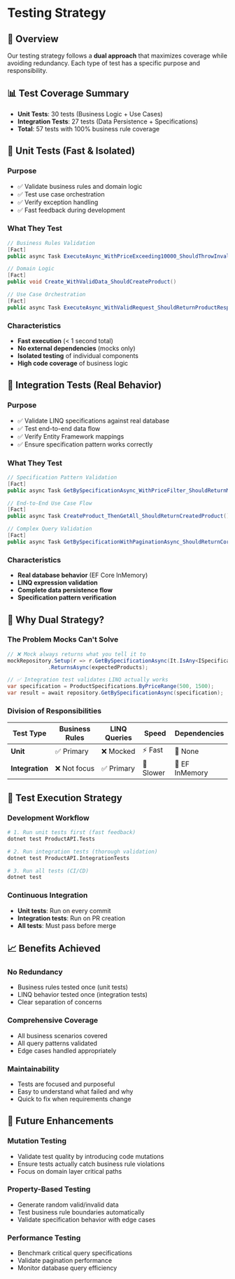 # Testing Strategy

## 🎯 Overview

Our testing strategy follows a **dual approach** that maximizes coverage while avoiding redundancy. Each type of test has a specific purpose and responsibility.

## 📊 Test Coverage Summary

- **Unit Tests**: 30 tests (Business Logic + Use Cases)
- **Integration Tests**: 27 tests (Data Persistence + Specifications)
- **Total**: 57 tests with 100% business rule coverage

## 🔬 Unit Tests (Fast & Isolated)

### Purpose
- ✅ Validate business rules and domain logic
- ✅ Test use case orchestration
- ✅ Verify exception handling
- ✅ Fast feedback during development

### What They Test
```csharp
// Business Rules Validation
[Fact]
public async Task ExecuteAsync_WithPriceExceeding10000_ShouldThrowInvalidPriceException()

// Domain Logic
[Fact] 
public void Create_WithValidData_ShouldCreateProduct()

// Use Case Orchestration
[Fact]
public async Task ExecuteAsync_WithValidRequest_ShouldReturnProductResponse()
```

### Characteristics
- **Fast execution** (< 1 second total)
- **No external dependencies** (mocks only)
- **Isolated testing** of individual components
- **High code coverage** of business logic

## 🔗 Integration Tests (Real Behavior)

### Purpose
- ✅ Validate LINQ specifications against real database
- ✅ Test end-to-end data flow
- ✅ Verify Entity Framework mappings
- ✅ Ensure specification pattern works correctly

### What They Test
```csharp
// Specification Pattern Validation
[Fact]
public async Task GetBySpecificationAsync_WithPriceFilter_ShouldReturnMatchingProducts()

// End-to-End Use Case Flow
[Fact]
public async Task CreateProduct_ThenGetAll_ShouldReturnCreatedProduct()

// Complex Query Validation
[Fact]
public async Task GetBySpecificationWithPaginationAsync_ShouldReturnCorrectPageAndCount()
```

### Characteristics
- **Real database behavior** (EF Core InMemory)
- **LINQ expression validation**
- **Complete data persistence flow**
- **Specification pattern verification**

## 🎲 Why Dual Strategy?

### The Problem Mocks Can't Solve
```csharp
// ❌ Mock always returns what you tell it to
mockRepository.Setup(r => r.GetBySpecificationAsync(It.IsAny<ISpecification<Product>>()))
             .ReturnsAsync(expectedProducts);

// ✅ Integration test validates LINQ actually works
var specification = ProductSpecifications.ByPriceRange(500, 1500);
var result = await repository.GetBySpecificationAsync(specification);
```

### Division of Responsibilities

| Test Type | Business Rules | LINQ Queries | Speed | Dependencies |
|-----------|---------------|--------------|-------|--------------|
| **Unit** | ✅ Primary | ❌ Mocked | ⚡ Fast | 🚫 None |
| **Integration** | ❌ Not focus | ✅ Primary | 🐌 Slower | 💾 EF InMemory |

## 🔄 Test Execution Strategy

### Development Workflow
```bash
# 1. Run unit tests first (fast feedback)
dotnet test ProductAPI.Tests

# 2. Run integration tests (thorough validation)  
dotnet test ProductAPI.IntegrationTests

# 3. Run all tests (CI/CD)
dotnet test
```

### Continuous Integration
- **Unit tests**: Run on every commit
- **Integration tests**: Run on PR creation
- **All tests**: Must pass before merge

## 📈 Benefits Achieved

### No Redundancy
- Business rules tested once (unit tests)
- LINQ behavior tested once (integration tests)
- Clear separation of concerns

### Comprehensive Coverage
- All business scenarios covered
- All query patterns validated
- Edge cases handled appropriately

### Maintainability
- Tests are focused and purposeful
- Easy to understand what failed and why
- Quick to fix when requirements change

## 🚀 Future Enhancements

### Mutation Testing
- Validate test quality by introducing code mutations
- Ensure tests actually catch business rule violations
- Focus on domain layer critical paths

### Property-Based Testing
- Generate random valid/invalid data
- Test business rule boundaries automatically
- Validate specification behavior with edge cases

### Performance Testing
- Benchmark critical query specifications
- Validate pagination performance
- Monitor database query efficiency